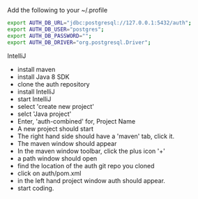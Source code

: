 Add the following to your ~/.profile
```bash
export AUTH_DB_URL="jdbc:postgresql://127.0.0.1:5432/auth";
export AUTH_DB_USER="postgres";
export AUTH_DB_PASSWORD="";
export AUTH_DB_DRIVER="org.postgresql.Driver";
```

IntelliJ
- install maven
- install Java 8 SDK
- clone the auth repository
- install IntelliJ
- start IntelliJ
- select 'create new project'
- selct 'Java project'
- Enter, 'auth-combined' for, Project Name
- A new project should start
- The right hand side should have a 'maven' tab, click it.
- The maven window should appear
- In the maven window toolbar, click the plus icon '+'
- a path window should open
- find the location of the auth git repo you cloned
- click on auth/pom.xml
- in the left hand project window auth should appear.
- start coding.
